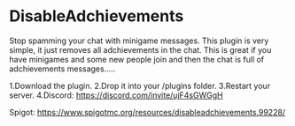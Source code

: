 # DisableAdchievements
Stop spamming your chat with minigame messages.
This plugin is very simple, it just removes all adchievements in the chat.
This is great if you have minigames and some new people join and then the chat is full of adchievements messages.....

1.Download the plugin.
2.Drop it into your /plugins folder.
3.Restart your server.
4.Discord: https://discord.com/invite/ujF4sGWGgH

Spigot: https://www.spigotmc.org/resources/disableadchievements.99228/
